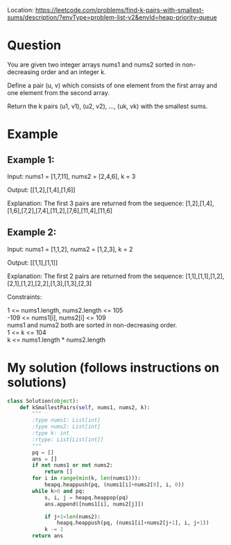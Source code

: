 Location: https://leetcode.com/problems/find-k-pairs-with-smallest-sums/description/?envType=problem-list-v2&envId=heap-priority-queue
# Question
You are given two integer arrays nums1 and nums2 sorted in non-decreasing order and an integer k.

Define a pair (u, v) which consists of one element from the first array and one element from the second array.

Return the k pairs (u1, v1), (u2, v2), ..., (uk, vk) with the smallest sums.
 
# Example

## Example 1:

Input: nums1 = [1,7,11], nums2 = [2,4,6], k = 3

Output: [[1,2],[1,4],[1,6]]

Explanation: The first 3 pairs are returned from the sequence: [1,2],[1,4],[1,6],[7,2],[7,4],[11,2],[7,6],[11,4],[11,6]

## Example 2:

Input: nums1 = [1,1,2], nums2 = [1,2,3], k = 2

Output: [[1,1],[1,1]]

Explanation: The first 2 pairs are returned from the sequence: [1,1],[1,1],[1,2],[2,1],[1,2],[2,2],[1,3],[1,3],[2,3]


Constraints:

1 <= nums1.length, nums2.length <= 105\
-109 <= nums1[i], nums2[i] <= 109\
nums1 and nums2 both are sorted in non-decreasing order.\
1 <= k <= 104\
k <= nums1.length * nums2.length
 

# My solution (follows instructions on solutions)
```python
class Solution(object):
    def kSmallestPairs(self, nums1, nums2, k):
        """
        :type nums1: List[int]
        :type nums2: List[int]
        :type k: int
        :rtype: List[List[int]]
        """
        pq = []
        ans = []
        if not nums1 or not nums2:
            return []
        for i in range(min(k, len(nums1))):
            heapq.heappush(pq, (nums1[i]+nums2[0], i, 0))
        while k>0 and pq:
            s, i, j = heapq.heappop(pq)
            ans.append([nums1[i], nums2[j]])

            if j+1<len(nums2):
                heapq.heappush(pq, (nums1[i]+nums2[j+1], i, j+1))
            k -= 1
        return ans        
```
